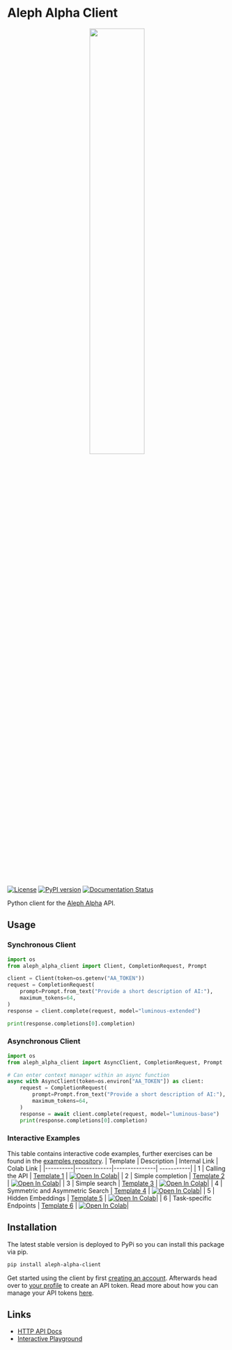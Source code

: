 # Aleph Alpha Client

<p align="center">
    <img src="https://i.imgur.com/FSM2NNV.png" width="50%" />
</p>

[![License](https://img.shields.io/crates/l/aleph-alpha-client)](https://github.com/Aleph-Alpha/aleph-alpha-client/blob/main/LICENSE)
[![PyPI version](https://badge.fury.io/py/aleph-alpha-client.svg)](https://pypi.org/project/aleph-alpha-client/)
[![Documentation Status](https://readthedocs.org/projects/aleph-alpha-client/badge/?version=latest)](https://aleph-alpha-client.readthedocs.io/en/latest/?badge=latest)

Python client for the [Aleph Alpha](https://aleph-alpha.com) API.

## Usage

### Synchronous Client

```python
import os
from aleph_alpha_client import Client, CompletionRequest, Prompt

client = Client(token=os.getenv("AA_TOKEN"))
request = CompletionRequest(
    prompt=Prompt.from_text("Provide a short description of AI:"),
    maximum_tokens=64,
)
response = client.complete(request, model="luminous-extended")

print(response.completions[0].completion)
```

### Asynchronous Client

```python
import os
from aleph_alpha_client import AsyncClient, CompletionRequest, Prompt

# Can enter context manager within an async function
async with AsyncClient(token=os.environ["AA_TOKEN"]) as client:
    request = CompletionRequest(
        prompt=Prompt.from_text("Provide a short description of AI:"),
        maximum_tokens=64,
    )
    response = await client.complete(request, model="luminous-base") 
    print(response.completions[0].completion)
```

### Interactive Examples

This table contains interactive code examples, further exercises can be found in the [examples repository](https://github.com/Aleph-Alpha/examples).
| Template | Description | Internal Link | Colab Link |
|----------|-------------|---------------| -----------|
| 1 | Calling the API | [Template 1](https://github.com/Aleph-Alpha/examples/blob/main/boilerplate/01_using_client.ipynb) | [![Open In Colab](https://colab.research.google.com/assets/colab-badge.svg)](https://colab.research.google.com/github/Aleph-Alpha/examples/blob/main/boilerplate/01_using_client.ipynb)|
| 2 | Simple completion | [Template 2](https://github.com/Aleph-Alpha/examples/blob/main/boilerplate/02_prompting.ipynb) | [![Open In Colab](https://colab.research.google.com/assets/colab-badge.svg)](https://colab.research.google.com/github/Aleph-Alpha/examples/blob/main/boilerplate/02_prompting.ipynb)|
| 3 | Simple search | [Template 3](https://github.com/Aleph-Alpha/examples/blob/main/boilerplate/03_simple_search.ipynb) | [![Open In Colab](https://colab.research.google.com/assets/colab-badge.svg)](https://colab.research.google.com/github/Aleph-Alpha/examples/blob/main/boilerplate/03_simple_search.ipynb)|
| 4 | Symmetric and Asymmetric Search | [Template 4](https://github.com/Aleph-Alpha/examples/blob/main/boilerplate/04_semantic_search.ipynb) | [![Open In Colab](https://colab.research.google.com/assets/colab-badge.svg)](https://colab.research.google.com/github/Aleph-Alpha/examples/blob/main/boilerplate/04_semantic_search.ipynb)|
| 5 | Hidden Embeddings | [Template 5](https://github.com/Aleph-Alpha/examples/blob/main/boilerplate/05_hidden_embeddings.ipynb) | [![Open In Colab](https://colab.research.google.com/assets/colab-badge.svg)](https://colab.research.google.com/github/Aleph-Alpha/examples/blob/main/boilerplate/05_hidden_embeddings.ipynb)|
| 6 | Task-specific Endpoints | [Template 6](https://github.com/Aleph-Alpha/examples/blob/main/boilerplate/06_task_specific_endpoints.ipynb) | [![Open In Colab](https://colab.research.google.com/assets/colab-badge.svg)](https://colab.research.google.com/github/Aleph-Alpha/examples/blob/main/boilerplate/06_task_specific_endpoints.ipynb)|

## Installation

The latest stable version is deployed to PyPi so you can install this package via pip.

```sh
pip install aleph-alpha-client
```

Get started using the client by first [creating an account](https://app.aleph-alpha.com/signup). Afterwards head over to [your profile](https://app.aleph-alpha.com/profile) to create an API token. Read more about how you can manage your API tokens [here](https://docs.aleph-alpha.com/docs/account).

## Links

- [HTTP API Docs](https://docs.aleph-alpha.com/api/)
- [Interactive Playground](https://app.aleph-alpha.com/playground/)
